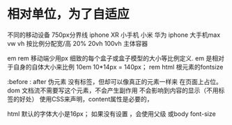 # 相对单位，为了自适应
  不同的移动设备
  750px分界线
  iphone XR 小手机
  小米 华为
  iphone 大手机max
  vw vh  按比例分配宽/高  20%  20vh 100vh  主体容器

  em  rem  移动端少用px     细致的每个盒子或盒子模型的大小等比例定义.
  em  是相对于自身的自体大小来比例
  10em 10*14px = 140px；
  rem html 根元素的fontsize

  :before  : after 伪元素
  没有标签，但却可以像真正的元素一样来  在页面上占位。
  dom 文档流不需要写这个元素，不会产生副作用  不会影响到内容的显示（不用标签的好处）
  使用CSS来声明，content属性是必要的，

  html 默认的字体大小是16px；
  如果没有设置   ，会使用父级 或body  font-size

  